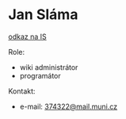 # Jan Sláma #

[odkaz na IS](https://is.muni.cz/auth/osoba/374322)

Role:
  * wiki administrátor
  * programátor

Kontakt:
  * e-mail: 374322@mail.muni.cz